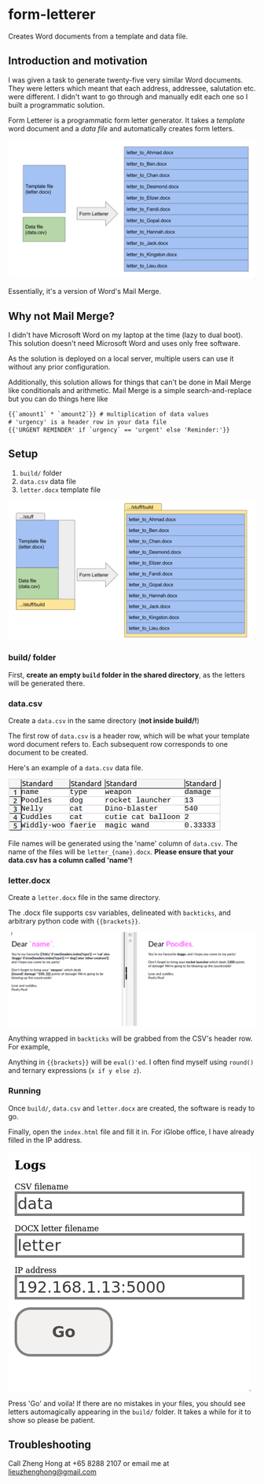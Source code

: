 # form-letterer
Creates Word documents from a template and data file.

## Introduction and motivation
I was given a task to generate twenty-five very similar Word documents. They
were letters which meant that each address, addressee, salutation etc. were
different. I didn't want to go through and manually edit each one so I built a
programmatic solution.

Form Letterer is a programmatic form letter generator. It takes a *template*
word document and a *data file* and automatically creates form letters.

![Explanatory image of how Form Letterer works](./img/overview.png)

Essentially, it's a version of Word's Mail Merge.

## Why not Mail Merge?

I didn't have Microsoft Word on my laptop at the time (lazy to dual boot). This
solution doesn't need Microsoft Word and uses only free software.

As the solution is deployed on a local server, multiple users can use it
without any prior configuration.

Additionally, this solution allows for things that can't be done in Mail Merge
like conditionals and arithmetic. Mail Merge is a simple search-and-replace but
you can do things here like 
```
{{`amount1` * `amount2`}} # multiplication of data values
# 'urgency' is a header row in your data file
{{'URGENT REMINDER' if `urgency` == 'urgent' else 'Reminder:'}} 
```

## Setup

1. `build/` folder
2. `data.csv` data file
3. `letter.docx` template file

![Explanatory image of how Form Letterer works with folder layout](./img/overview2.png)


### build/ folder
First, **create an empty `build` folder in the shared directory**, as the
letters will be generated there.  

### data.csv
Create a `data.csv` in the same directory (**not inside
build/!**)

The first row of `data.csv` is a header row, which will be what your template
word document refers to. Each subsequent row corresponds to one document to be
created.

Here's an example of a `data.csv` data file.

![Image of csv](./img/data_csv.png)

File names will be generated using the 'name' column of `data.csv`. The name of
the files will be `letter_{name}.docx`. **Please ensure that your data.csv has
a column called 'name'!**

### letter.docx
Create a `letter.docx` file in the same directory.

The .docx file supports csv variables, delineated with ``backticks``, and
arbitrary python code with `{{brackets}}`.

![Image of letter generation](./img/letters.png)

Anything wrapped in ``backticks`` will be grabbed from the CSV's header row.
For example, 

Anything in `{{brackets}}` will be `eval()'ed`. I often find myself using
`round()` and ternary expressions (`x if y else z`).

### Running

Once `build/`, `data.csv` and `letter.docx` are created, the software is ready
to go.

Finally, open the `index.html` file and fill it in. For iGlobe office, I have
already filled in the IP address.

![Image of index.html](./img/index.png)

Press 'Go' and voila! If there are no mistakes in your files, you should see
letters automagically appearing in the `build/` folder. It takes a while for it
to show so please be patient.

## Troubleshooting
Call Zheng Hong at +65 8288 2107 or email me at lieuzhenghong@gmail.com
